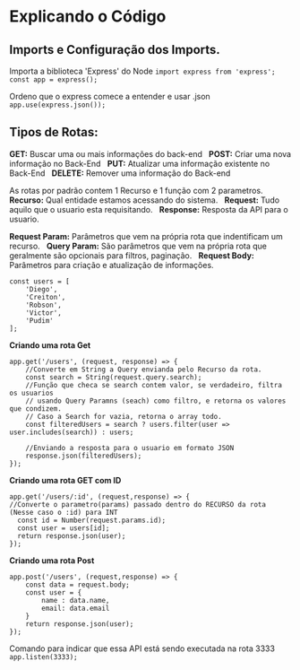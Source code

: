 # Explicando o Código

## Imports e Configuração dos Imports.
Importa a biblioteca 'Express' do Node
`import express from 'express';`
`const app = express();`

Ordeno que o express comece a entender e usar .json
`app.use(express.json());`

## Tipos de Rotas:
  **GET:** Buscar uma ou mais informações do back-end 
  &nbsp;
  **POST:** Criar uma nova informação no Back-End
  &nbsp;
  **PUT:** Atualizar uma informação existente no Back-End
  &nbsp;
  **DELETE:** Remover uma informação do Back-end
  &nbsp;

As rotas por padrão contem 1 Recurso e 1 função com 2 parametros.
&nbsp;
**Recurso:** Qual entidade estamos acessando do sistema.
&nbsp;
**Request:** Tudo aquilo que o usuario esta requisitando.
&nbsp;
**Response:** Resposta da API para o usuario.
&nbsp;

**Request Param:** Parâmetros que vem na própria rota que indentificam um recurso.
&nbsp;
**Query Param:** São parâmetros que vem na própria rota que geralmente são opcionais para filtros, paginação.
&nbsp;
**Request Body:** Parâmetros para criação e atualização de informações.
&nbsp;

```
const users = [
    'Diego',   
    'Creiton', 
    'Robson',  
    'Victor',  
    'Pudim'    
];
```

**Criando uma rota Get**

```
app.get('/users', (request, response) => {
    //Converte em String a Query envianda pelo Recurso da rota.
    const search = String(request.query.search);
    //Função que checa se search contem valor, se verdadeiro, filtra os usuarios
    // usando Query Paramns (seach) como filtro, e retorna os valores que condizem.
    // Caso a Search for vazia, retorna o array todo.
    const filteredUsers = search ? users.filter(user => user.includes(search)) : users;

    //Enviando a resposta para o usuario em formato JSON
    response.json(filteredUsers);
});
```

**Criando uma rota GET com ID**
```
app.get('/users/:id', (request,response) => {
//Converte o parametro(params) passado dentro do RECURSO da rota (Nesse caso o :id) para INT
  const id = Number(request.params.id);
  const user = users[id];
  return response.json(user);
});
```
**Criando uma rota Post**
```
app.post('/users', (request,response) => {
    const data = request.body;
    const user = {
        name : data.name,
        email: data.email
    }
    return response.json(user);
});
```


Comando para indicar que essa API está sendo executada na rota 3333
`app.listen(3333);`

